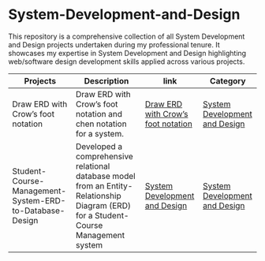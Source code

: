 # System-Development-and-Design
This repository is a comprehensive collection of all System Development and Design projects undertaken during my professional tenure. It showcases my expertise in System Development and Design
 highlighting web/software design development skills applied across various projects.

| Projects  | Description | link | Category |
| ------------- | ------------- |------------- |------------- |
|Draw ERD with Crow’s foot notation  | Draw ERD with Crow’s foot notation and chen notation for a system.  | [Draw ERD with Crow’s foot notation](https://github.com/maeshakib/ERD-Crow-s-foot-notation) |  [System Development and Design](https://github.com/maeshakib/System-Development-and-Design)  |
|Student-Course-Management-System-ERD-to-Database-Design  |  Developed a comprehensive relational database model from an Entity-Relationship Diagram (ERD) for a Student-Course Management system  |[System Development and Design](https://github.com/maeshakib/System-Development-and-Design) |  [System Development and Design](https://github.com/maeshakib/System-Development-and-Design)  |
 
